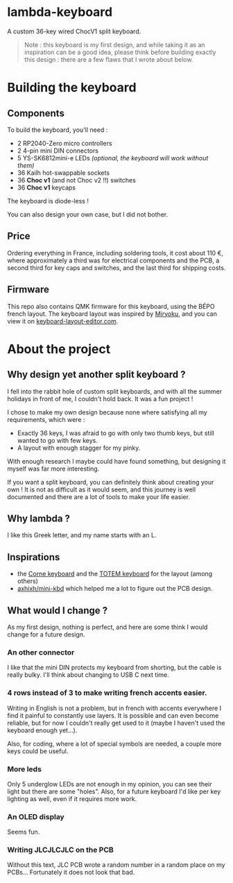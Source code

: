 # lambda-keyboard

A custom 36-key wired ChocV1 split keyboard.

> Note : this keyboard is my first design, and while taking it as an inspiration
> can be a good idea, please think before building exactly this design : there
> are a few flaws that I wrote about below.


# Building the keyboard

## Components

To build the keyboard, you'll need :
- 2 RP2040-Zero micro controllers
- 2 4-pin mini DIN connectors
- 5 YS-SK6812mini-e LEDs *(optional, the keyboard will work without them)*
- 36 Kailh hot-swappable sockets
- 36 **Choc v1** (and not Choc v2 !!) switches
- 36 **Choc v1** keycaps

The keyboard is diode-less !

You can also design your own case, but I did not bother.

## Price

Ordering everything in France, including soldering tools, it cost about 110 €,
where approximately a third was for electrical components and the PCB, a second
third for key caps and switches, and the last third for shipping costs.

## Firmware

This repo also contains QMK firmware for this keyboard, using the BÉPO french
layout. The keyboard layout was inspired by
[Miryoku](https://github.com/manna-harbour/miryoku), and you can view it on
[keyboard-layout-editor.com](https://www.keyboard-layout-editor.com/#/gists/44301debdf501308d3bc676f406fde57).


# About the project

## Why design yet another split keyboard ?

I fell into the rabbit hole of custom split keyboards, and with all the summer
holidays in front of me, I couldn't hold back. It was a fun project !

I chose to make my own design because none where satisfying all my requirements,
which were :
- Exactly 36 keys, I was afraid to go with only two thumb keys, but still wanted
  to go with few keys.
- A layout with enough stagger for my pinky.

With enough research I maybe could have found something, but designing it myself
was far more interesting. 

If you want a split keyboard, you can definitely think
about creating your own ! It is not as difficult as it would seem, and this
journey is well documented and there are a lot of tools to make your life
easier.

## Why lambda ?

I like this Greek letter, and my name starts with an L.

## Inspirations 

- the [Corne keyboard](https://github.com/foostan/crkbd) and the 
  [TOTEM keyboard](https://github.com/GEIGEIGEIST/TOTEM) for the layout (among 
  others)
- [axhixh/mini-kbd](https://github.com/axhixh/mini-kbd/tree/main) which helped
  me a lot to figure out the PCB design.

## What would I change ?

As my first design, nothing is perfect, and here are some think I would change
for a future design.

### An other connector

I like that the mini DIN protects my keyboard from shorting, but the cable is
really bulky. I'll think about changing to USB C next time.

### 4 rows instead of 3 to make writing french accents easier.

Writing in English is not a problem, but in french with accents everywhere I
find it painful to constantly use layers. It is possible and can even become
reliable, but for now I couldn't really get used to it (maybe I haven't used the
keyboard enough yet...).

Also, for coding, where a lot of special symbols are needed, a couple more keys
could be useful.

### More leds

Only 5 underglow LEDs are not enough in my opinion, you can see their light but
there are some "holes". Also, for a future keyboard I'd like per key lighting as
well, even if it requires more work.

### An OLED display

Seems fun.

### Writing JLCJLCJLC on the PCB

Without this text, JLC PCB wrote a random number in a random place on my PCBs...
Fortunately it does not look that bad.

